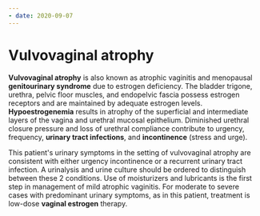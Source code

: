 ```yaml
---
- date: 2020-09-07
---
```


# Vulvovaginal atrophy

<!-- hypoestrogeniemia symptoms.. -->

**Vulvovaginal atrophy** is also known as atrophic vaginitis and menopausal **genitourinary syndrome** due to estrogen deficiency.  The bladder trigone, urethra, pelvic floor muscles, and endopelvic fascia possess estrogen receptors and are maintained by adequate estrogen levels.  **Hypoestrogenemia** results in atrophy of the superficial and intermediate layers of the vagina and urethral mucosal epithelium.  Diminished urethral closure pressure and loss of urethral compliance contribute to urgency, frequency, **urinary tract infections**, and **incontinence** (stress and urge).

This patient's urinary symptoms in the setting of vulvovaginal atrophy are consistent with either urgency incontinence or a recurrent urinary tract infection.  A urinalysis and urine culture should be ordered to distinguish between these 2 conditions.  Use of moisturizers and lubricants is the first step in management of mild atrophic vaginitis.  For moderate to severe cases with predominant urinary symptoms, as in this patient, treatment is low-dose **vaginal estrogen** therapy.
